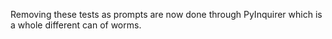 Removing these tests as prompts are now done through PyInquirer which is a whole different can of worms.